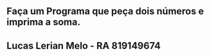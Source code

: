 ## Faça um Programa que peça dois números e imprima a soma.



## Lucas Lerian Melo - RA 819149674

